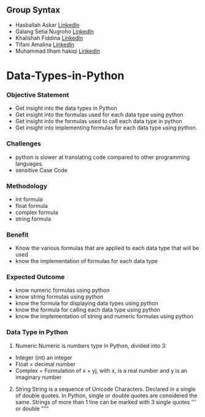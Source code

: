 ## Group Syntax
* Hasballah Askar [Linkedln](https://www.linkedin.com/in/askarrsapolo/)
* Galang Setia Nugroho [Linkedln](https://www.linkedin.com/in/lionn8/)
* Khalishah Fiddina [Linkedln](https://www.linkedin.com/in/khalishah-fiddina/)
* Tifani Amalina [Linkedln](https://www.linkedin.com/in/tifaniamalina30/)
* Muhammad Ilham hakiqi [Linkedln](https://www.linkedin.com/in/muhammad-ilham-hakiqi/)


# Data-Types-in-Python

### Objective Statement
*	Get insight into the data types in Python
*	Get insight into the formulas used for each data type using python
*	Get insight into the formulas used to call each data type in python
*	Get insight into implementing formulas for each data type using python.

### Challenges
*	python is slower at translating code compared to other programming languages
*	sensitive Case Code

### Methodology
*	int formula
*	float formula
*	complex formula
*	string formula

### Benefit
*	Know the various formulas that are applied to each data type that will be used
*	know the implementation of formulas for each data type

### Expected Outcome
*	know numeric formulas using python
*	know string formulas using python
*	know the formula for displaying data types using python
*	know the formula for calling each data type using python
*	know the implementation of string and numeric formulas using python

### Data Type in Python 
1. Numeric
Numeric is numbers type in Python, divided into 3:
- Integer (int) an integer
- Float = decimal number
- Complex = Formulation of x + yj, with x, is  a real number and y is an imaginary number
2. String
String is a sequence of Unicode Characters. Declared in a single of double quotes. In Python, single or double quotes are considered the same. Strings of more than 1 line can be marked with 3 single quotes ''' or double """



